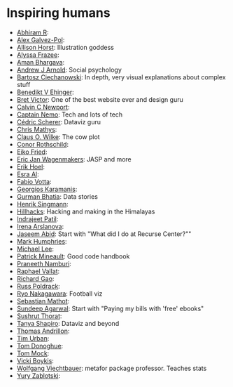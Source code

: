 # Inspiring humans


- [Abhiram R](https://abhiramr.com/):
- [Alex Galvez-Pol](https://alexgalvezpol.com/):
- [Allison Horst](https://allisonhorst.com/): Illustration goddess
- [Alyssa Frazee](http://alyssafrazee.com/):
- [Aman Bhargava](https://aman-bhargava.com/):
- [Andrew J Arnold](https://www.andyjarnold.com/research): Social psychology
- [Bartosz Ciechanowski](https://ciechanow.ski/archives/): In depth, very visual explanations about complex stuff
- [Benedikt V Ehinger](https://benediktehinger.de/blog/science/):
- [Bret Victor](http://worrydream.com/): One of the best website ever and design guru
- [Calvin C Newport](https://calnewport.com/): 
- [Captain Nemo](https://captnemo.in/archive.html): Tech and lots of tech
- [Cédric Scherer](https://www.cedricscherer.com/): Dataviz guru
- [Chris Mathys](https://chrismathys.com/#content):
- [Claus O. Wilke](https://clauswilke.com/): The cow plot
- [Conor Rothschild](https://www.connorrothschild.com/):
- [Eiko Fried](https://eiko-fried.com/):
- [Eric Jan Wagenmakers](http://www.ejwagenmakers.com/): JASP and more
- [Erik Hoel](https://www.erikphoel.com/): 
- [Esra Al](https://www.esraal.com/):
- [Fabio Votta](https://www.favstats.eu/):
- [Georgios Karamanis](https://karaman.is/):
- [Gurman Bhatia](https://www.gurmanbhatia.com/): Data stories
- [Henrik Singmann](http://singmann.org/):
- [Hillhacks](https://hillhacks.in/): Hacking and making in the Himalayas
- [Indrajeet Patil](https://sites.google.com/site/indrajeetspatilmorality/):
- [Irena Arslanova](https://www.irena-arslanova.com/):
- [Jaseem Abid](https://blog.jabid.in/): Start with "What did I do at Recurse Center?""
- [Mark Humphries](https://medium.com/@drmdhumphries):
- [Michael Lee](https://faculty.sites.uci.edu/mdlee/):
- [Patrick Mineault](https://xcorr.net/): Good code handbook
- [Praneeth Namburi](https://praneethnamburi.com/):
- [Raphael Vallat](https://raphaelvallat.com/):
- [Richard Gao](http://www.rdgao.com/):
- [Russ Poldrack](https://poldrack.github.io/):
- [Ryo Nakagawara](https://ryo-n7.github.io/): Football viz
- [Sebastian Mathot](https://www.cogsci.nl/):
- [Sundeep Agarwal](https://learnbyexample.github.io/about/): Start with "Paying my bills with 'free' ebooks"
- [Sushrut Thorat](https://sushrutthorat.com/):
- [Tanya Shapiro](https://www.tanyashapiro.com/): Dataviz and beyond
- [Thomas Andrillon](https://thomas-andrillon.wixsite.com/research):
- [Tim Urban](https://waitbutwhy.com/):
- [Tom Donoghue](https://tomdonoghue.github.io/):
- [Tom Mock](https://themockup.blog/about.html):
- [Vicki Boykis](https://vickiboykis.com/):
- [Wolfgang Viechtbauer](https://www.wvbauer.com/doku.php/home): metafor package professor. Teaches stats 
- [Yury Zablotski](https://yury-zablotski.netlify.app/): 

